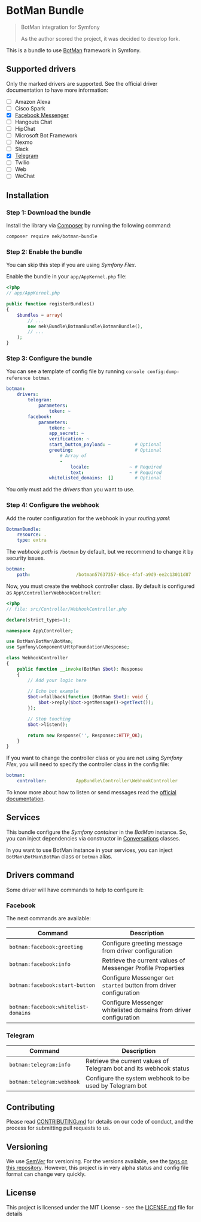 # BotMan Bundle
> BotMan integration for Symfony
>
>As the author scored the project, it was decided to develop fork.

This is a bundle to use [BotMan](https://botman.io/) framework in Symfony.


## Supported drivers

Only the marked drivers are supported. See the official driver documentation to have more information:

* [ ] Amazon Alexa
* [ ] Cisco Spark
* [x] [Facebook Messenger](https://botman.io/2.0/driver-facebook-messenger)
* [ ] Hangouts Chat
* [ ] HipChat
* [ ] Microsoft Bot Framework
* [ ] Nexmo
* [ ] Slack
* [x] [Telegram](https://botman.io/2.0/driver-telegram)
* [ ] Twilio
* [ ] Web
* [ ] WeChat

## Installation

### Step 1: Download the bundle

Install the library via [Composer](https://getcomposer.org/) by
running the following command:

```bash
composer require nek/botman-bundle
```

### Step 2: Enable the bundle

You can skip this step if you are using _Symfony Flex_.

Enable the bundle in your `app/AppKernel.php` file:

```php
<?php
// app/AppKernel.php

public function registerBundles()
{
    $bundles = array(
        // ...
        new nek\Bundle\BotmanBundle\BotmanBundle(),
        // ...
    );
}
```

### Step 3: Configure the bundle

You can see a template of config file by running `console config:dump-reference botman`.
 
```yaml
botman:
    drivers:
        telegram:
            parameters:
                token: ~
        facebook:
            parameters:
                token: ~
                app_secret: ~
                verification: ~
                start_button_payload: ~         # Optional
                greeting:                       # Optional
                    # Array of
                    -
                        locale:               ~ # Required
                        text:                 ~ # Required
                whitelisted_domains:  []        # Optional
``` 


You only must add the _drivers_ than you want to use. 

### Step 4: Configure the webhook

Add the router configuration for the webhook in your _routing.yaml_:

```yaml
BotmanBundle:
    resource: .
    type: extra
```

The _webhook path_ is `/botman` by default, but we recommend to change it by security issues.

```yaml
botman:
    path:                 /botman57637357-65ce-4faf-a9d9-ee2c13011d87
```


Now, you must create the webhook controller class. By default is configured as `App\Controller\WebhookController`: 

```php
<?php
// file: src/Controller/WebhookController.php

declare(strict_types=1);

namespace App\Controller;

use BotMan\BotMan\BotMan;
use Symfony\Component\HttpFoundation\Response;

class WebhookController
{
    public function __invoke(BotMan $bot): Response
    {
        // Add your logic here
        
        // Echo bot example
        $bot->fallback(function (BotMan $bot): void {
            $bot->reply($bot->getMessage()->getText());
        });

        // Stop touching
        $bot->listen();

        return new Response('', Response::HTTP_OK);
    }
}
```

If you want to change the controller class or you are not using _Symfony Flex_, you will need to specify the
controller class in the config file:

```yaml
botman:
    controller:           AppBundle\Controller\WebhookController
``` 

To know more about how to listen or send messages read the [official documentation](https://botman.io/2.0/installation).

## Services

This bundle configure the _Symfony container_ in the _BotMan_ instance. So, you can inject dependencies via 
constructor in [Conversations](https://botman.io/2.0/conversations) classes.

In you want to use BotMan instance in your services, you can inject `BotMan\BotMan\BotMan` class or `botman` alias. 

## Drivers command

Some driver will have commands to help to configure it:

### Facebook

The next commands are available:

| Command                             | Description                                                       |
|-------------------------------------|-------------------------------------------------------------------|
| `botman:facebook:greeting`          | Configure greeting message from driver configuration              |
| `botman:facebook:info`              | Retrieve the current values of Messenger Profile Properties       |
| `botman:facebook:start-button`      | Configure Messenger `Get started` button from driver configuration|
| `botman:facebook:whitelist-domains` | Configure Messenger whitelisted domains from driver configuration |

### Telegram

| Command                             | Description                                                       |
|-------------------------------------|-------------------------------------------------------------------|
| `botman:telegram:info`              | Retrieve the current values of Telegram bot and its webhook status|
| `botman:telegram:webhook`           | Configure the system webhook to be used by Telegram bot           |

## Contributing

Please read [CONTRIBUTING.md](CONTRIBUTION.md) for details on our code of conduct, and the process for submitting pull requests to us.

## Versioning

We use [SemVer](http://semver.org/) for versioning. For the versions available, see the [tags on this repository](https://github.com/nek-v/botman-bundle/tags).
However, this project is in very alpha status and config file format can change very quickly. 

## License

This project is licensed under the MIT License - see the [LICENSE.md](LICENSE.md) file for details
